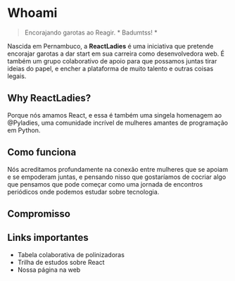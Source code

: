 # Whoami

> Encorajando garotas ao Reagir. * Badumtss! *

Nascida em Pernambuco, a **ReactLadies** é uma iniciativa que pretende encorajar garotas a dar start em sua carreira como desenvolvedora web. É também um grupo colaborativo de apoio para que possamos juntas tirar ideias do papel, e encher a plataforma de muito talento e outras coisas legais.

## Why ReactLadies?

Porque nós amamos React, e essa é também uma singela homenagem ao @Pyladies, uma comunidade incrível de mulheres amantes de programação em Python.

## Como funciona

Nós acreditamos profundamente na conexão entre mulheres que se apoiam e se empoderam juntas, e pensando nisso que gostaríamos de cocriar algo que pensamos que pode começar como uma jornada de encontros periódicos onde podemos estudar sobre tecnologia.

## Compromisso

## Links importantes

* Tabela colaborativa de polinizadoras
* Trilha de estudos sobre React
* Nossa página na web
